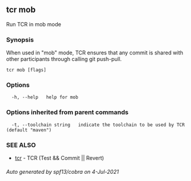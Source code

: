 ## tcr mob

Run TCR in mob mode

### Synopsis


When used in "mob" mode, TCR ensures that any commit
is shared with other participants through calling git push-pull.

```
tcr mob [flags]
```

### Options

```
  -h, --help   help for mob
```

### Options inherited from parent commands

```
  -t, --toolchain string   indicate the toolchain to be used by TCR (default "maven")
```

### SEE ALSO

* [tcr](tcr.md)	 - TCR (Test && Commit || Revert)

###### Auto generated by spf13/cobra on 4-Jul-2021
